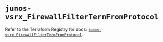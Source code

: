 # `junos-vsrx_FirewallFilterTermFromProtocol`

Refer to the Terraform Registry for docs: [`junos-vsrx_FirewallFilterTermFromProtocol`](https://registry.terraform.io/providers/juniper/junos-vsrx/20.32.106/docs/resources/firewall_filter_term_from_protocol).
